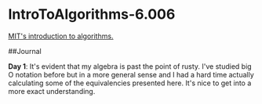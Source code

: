 # IntroToAlgorithms-6.006
[MIT's introduction to algorithms.](https://ocw.mit.edu/courses/electrical-engineering-and-computer-science/6-006-introduction-to-algorithms-fall-2011/index.htm)

##Journal

__Day 1__: It's evident that my algebra is past the point of rusty. I've studied big O notation before but in a more general sense and I had a hard time actually calculating some of the equivalencies presented here. It's nice to get into a more exact understanding. 
